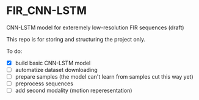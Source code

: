 # FIR_CNN-LSTM
CNN-LSTM model for exteremely low-resolution FIR sequences (draft)

This repo is for storing and structuring the project only.

To do: 
- [x] build basic CNN-LSTM model 
- [ ] automatize dataset downloading
- [ ] prepare samples (the model can't learn from samples cut this way yet)
- [ ] preprocess sequences
- [ ] add second modality (motion reperesentation)